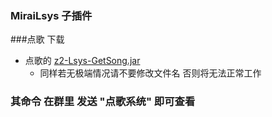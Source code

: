### MiraiLsys 子插件

###点歌 
下载

- 点歌的 [z2-Lsys-GetSong.jar ](https://github.com/Kloping/MiraiLsys/releases/)
    - 同样若无极端情况请不要修改文件名 否则将无法正常工作

### 其命令 在群里 发送 "点歌系统" 即可查看
